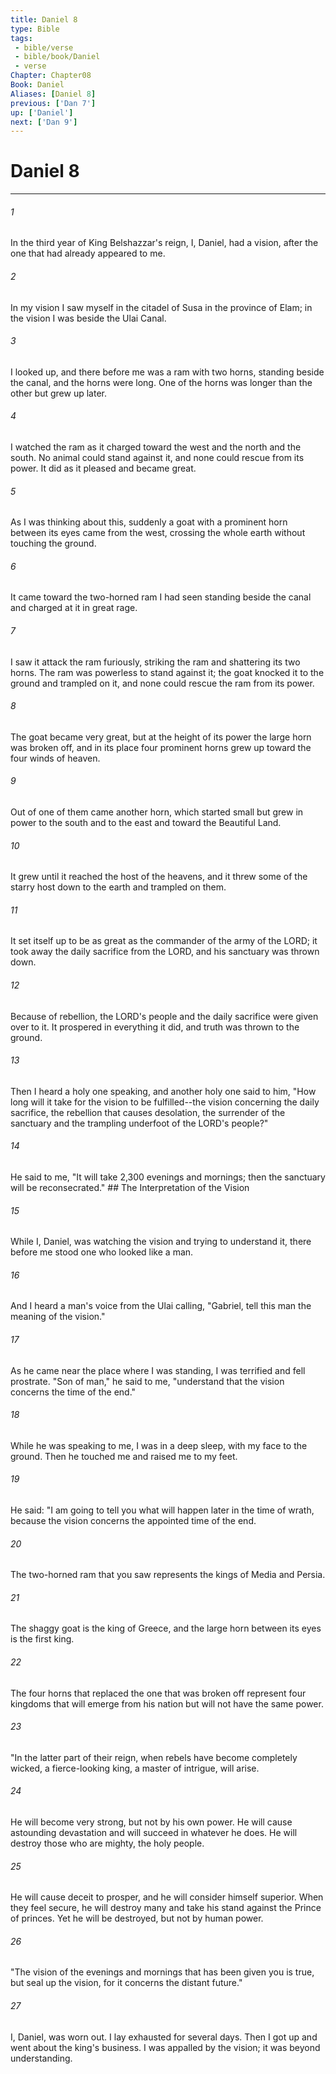 ```yaml
---
title: Daniel 8
type: Bible
tags:
 - bible/verse
 - bible/book/Daniel
 - verse
Chapter: Chapter08
Book: Daniel
Aliases: [Daniel 8]
previous: ['Dan 7']
up: ['Daniel']
next: ['Dan 9']
---
```

# Daniel 8

***


###### 1 
In the third year of King Belshazzar's reign, I, Daniel, had a vision, after the one that had already appeared to me. 

###### 2 
In my vision I saw myself in the citadel of Susa in the province of Elam; in the vision I was beside the Ulai Canal. 

###### 3 
I looked up, and there before me was a ram with two horns, standing beside the canal, and the horns were long. One of the horns was longer than the other but grew up later. 

###### 4 
I watched the ram as it charged toward the west and the north and the south. No animal could stand against it, and none could rescue from its power. It did as it pleased and became great. 

###### 5 
As I was thinking about this, suddenly a goat with a prominent horn between its eyes came from the west, crossing the whole earth without touching the ground. 

###### 6 
It came toward the two-horned ram I had seen standing beside the canal and charged at it in great rage. 

###### 7 
I saw it attack the ram furiously, striking the ram and shattering its two horns. The ram was powerless to stand against it; the goat knocked it to the ground and trampled on it, and none could rescue the ram from its power. 

###### 8 
The goat became very great, but at the height of its power the large horn was broken off, and in its place four prominent horns grew up toward the four winds of heaven. 

###### 9 
Out of one of them came another horn, which started small but grew in power to the south and to the east and toward the Beautiful Land. 

###### 10 
It grew until it reached the host of the heavens, and it threw some of the starry host down to the earth and trampled on them. 

###### 11 
It set itself up to be as great as the commander of the army of the LORD; it took away the daily sacrifice from the LORD, and his sanctuary was thrown down. 

###### 12 
Because of rebellion, the LORD's people and the daily sacrifice were given over to it. It prospered in everything it did, and truth was thrown to the ground. 

###### 13 
Then I heard a holy one speaking, and another holy one said to him, "How long will it take for the vision to be fulfilled--the vision concerning the daily sacrifice, the rebellion that causes desolation, the surrender of the sanctuary and the trampling underfoot of the LORD's people?" 

###### 14 
He said to me, "It will take 2,300 evenings and mornings; then the sanctuary will be reconsecrated." ## The Interpretation of the Vision 

###### 15 
While I, Daniel, was watching the vision and trying to understand it, there before me stood one who looked like a man. 

###### 16 
And I heard a man's voice from the Ulai calling, "Gabriel, tell this man the meaning of the vision." 

###### 17 
As he came near the place where I was standing, I was terrified and fell prostrate. "Son of man," he said to me, "understand that the vision concerns the time of the end." 

###### 18 
While he was speaking to me, I was in a deep sleep, with my face to the ground. Then he touched me and raised me to my feet. 

###### 19 
He said: "I am going to tell you what will happen later in the time of wrath, because the vision concerns the appointed time of the end. 

###### 20 
The two-horned ram that you saw represents the kings of Media and Persia. 

###### 21 
The shaggy goat is the king of Greece, and the large horn between its eyes is the first king. 

###### 22 
The four horns that replaced the one that was broken off represent four kingdoms that will emerge from his nation but will not have the same power. 

###### 23 
"In the latter part of their reign, when rebels have become completely wicked, a fierce-looking king, a master of intrigue, will arise. 

###### 24 
He will become very strong, but not by his own power. He will cause astounding devastation and will succeed in whatever he does. He will destroy those who are mighty, the holy people. 

###### 25 
He will cause deceit to prosper, and he will consider himself superior. When they feel secure, he will destroy many and take his stand against the Prince of princes. Yet he will be destroyed, but not by human power. 

###### 26 
"The vision of the evenings and mornings that has been given you is true, but seal up the vision, for it concerns the distant future." 

###### 27 
I, Daniel, was worn out. I lay exhausted for several days. Then I got up and went about the king's business. I was appalled by the vision; it was beyond understanding. 
